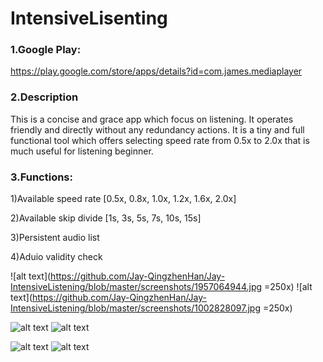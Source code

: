# IntensiveLisenting
### 1.Google Play:
https://play.google.com/store/apps/details?id=com.james.mediaplayer

### 2.Description
This is a concise and grace app which focus on listening. It operates friendly and directly without any redundancy actions. It is a tiny and full functional tool which offers selecting speed rate from 0.5x to 2.0x that is much useful for listening beginner.

### 3.Functions:
1)Available speed rate  [0.5x, 0.8x, 1.0x, 1.2x, 1.6x, 2.0x]

2)Available skip divide [1s, 3s, 5s, 7s, 10s, 15s]

3)Persistent audio list

4)Aduio validity check

![alt text](https://github.com/Jay-QingzhenHan/Jay-IntensiveListening/blob/master/screenshots/1957064944.jpg =250x)
![alt text](https://github.com/Jay-QingzhenHan/Jay-IntensiveListening/blob/master/screenshots/1002828097.jpg =250x)

![alt text](https://github.com/Jay-QingzhenHan/Jay-IntensiveListening/blob/master/screenshots/1403227013.jpg)
![alt text](https://github.com/Jay-QingzhenHan/Jay-IntensiveListening/blob/master/screenshots/1678014421.jpg)

![alt text](https://github.com/Jay-QingzhenHan/Jay-IntensiveListening/blob/master/screenshots/1400622038.jpg)
![alt text](https://github.com/Jay-QingzhenHan/Jay-IntensiveListening/blob/master/screenshots/266001124.jpg)
